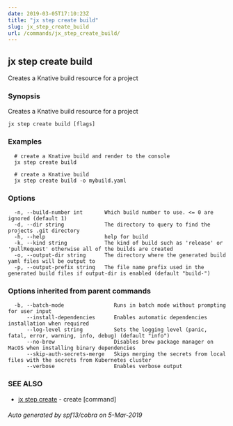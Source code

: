 ```yaml
---
date: 2019-03-05T17:10:23Z
title: "jx step create build"
slug: jx_step_create_build
url: /commands/jx_step_create_build/
---
```

## jx step create build

Creates a Knative build resource for a project

### Synopsis

Creates a Knative build resource for a project

```
jx step create build [flags]
```

### Examples

```
  # create a Knative build and render to the console
  jx step create build
  
  # create a Knative build
  jx step create build -o mybuild.yaml
```

### Options

```
  -n, --build-number int       Which build number to use. <= 0 are ignored (default 1)
  -d, --dir string             The directory to query to find the projects .git directory
  -h, --help                   help for build
  -k, --kind string            The kind of build such as 'release' or 'pullRequest' otherwise all of the builds are created
  -o, --output-dir string      The directory where the generated build yaml files will be output to
  -p, --output-prefix string   The file name prefix used in the generated build files if output-dir is enabled (default "build-")
```

### Options inherited from parent commands

```
  -b, --batch-mode                Runs in batch mode without prompting for user input
      --install-dependencies      Enables automatic dependencies installation when required
      --log-level string          Sets the logging level (panic, fatal, error, warning, info, debug) (default "info")
      --no-brew                   Disables brew package manager on MacOS when installing binary dependencies
      --skip-auth-secrets-merge   Skips merging the secrets from local files with the secrets from Kubernetes cluster
      --verbose                   Enables verbose output
```

### SEE ALSO

* [jx step create](/commands/jx_step_create/)	 - create [command]

###### Auto generated by spf13/cobra on 5-Mar-2019
